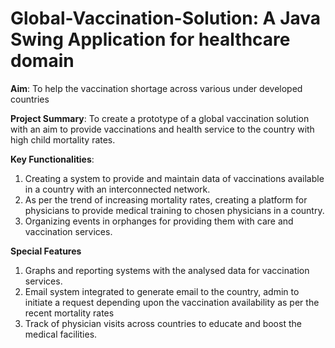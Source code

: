 # Global-Vaccination-Solution: A Java Swing Application for healthcare domain 

**Aim**: To help the vaccination shortage across various under developed countries

**Project Summary**: To create a prototype of a global vaccination solution with an aim to provide vaccinations and health service to the country with high child mortality rates.

**Key Functionalities**: 
1. Creating a system to provide and maintain data of vaccinations available in a country with an interconnected network. 
2. As per the trend of increasing mortality rates, creating a platform for physicians to provide medical training to chosen physicians in a country. 
3. Organizing events in orphanges for providing them with care and vaccination services.

**Special Features**
1. Graphs and reporting systems with the analysed data for vaccination services. 
2. Email system integrated to generate email to the country, admin to initiate a request depending upon the vaccination availability as per the recent mortality rates 
3. Track of physician visits across countries to educate and boost the medical facilities.

